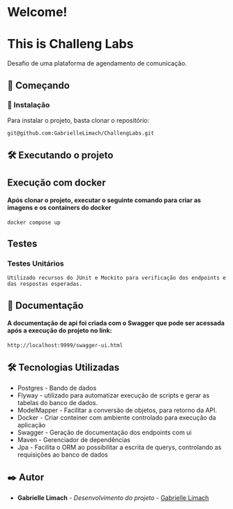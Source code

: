 # Welcome!

# This is Challeng Labs
Desafio de uma plataforma de agendamento de comunicação.

## 🚀 Começando

### 🔧 Instalação
Para instalar o projeto, basta clonar o repositório:
```
git@github.com:GabrielleLimach/ChallengLabs.git
```

## 🛠️ Executando o projeto

## Execução com docker
#### Após clonar o projeto, executar o seguinte comando para criar as imagens e os containers do docker
```
docker compose up
```

## Testes
### Testes Unitários
```
Utilizado recursos do JUnit e Mockito para verificação dos endpoints e das respostas esperadas.
```

## 📄 Documentação
#### A documentação de api foi criada com o Swagger que pode ser acessada após a execução do projeto no link:
```
http://localhost:9999/swagger-ui.html
```

## 🛠️ Tecnologias Utilizadas

* Postgres - Bando de dados
* Flyway - utilizado para automatizar execução de scripts e gerar as tabelas do banco de dados.
* ModelMapper - Facilitar a conversão de objetos, para retorno da API.
* Docker - Criar conteiner com ambiente controlado para execução da aplicação
* Swagger - Geração de documentação dos endpoints com ui
* Maven - Gerenciador de dependências
* Jpa - Facilita o ORM ao possibilitar a escrita de querys, controlando as requisições ao banco de dados


## ✒️ Autor
* **Gabrielle Limach** - *Desenvolvimento do projeto* - [Gabrielle Limach](https://github.com/GabrielleLimach)
